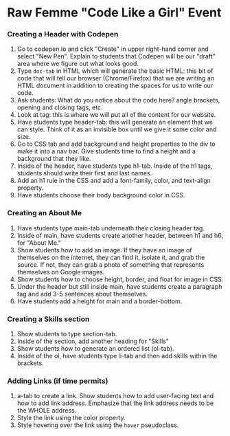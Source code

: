 # Raw Femme "Code Like a Girl" Event

### Creating a Header with Codepen 

1) Go to codepen.io and click "Create" in upper right-hand corner and select "New Pen". Explain to students that Codepen will be our "draft" area where we figure out what looks good.
2) Type `doc-tab` in HTML which will generate the basic HTML: this bit of code that will tell our browser (Chrome/Firefox) that we are writing an HTML document in addition to creating the spaces for us to write our code. 
3) Ask students: What do you notice about the code here? angle brackets, opening and closing tags, etc.
4) Look at <body> tag: this is where we will put all of the content for our website.
5) Have students type header-tab: this will generate an element that we can style. Think of it as an invisible box until we give it some color and size. 
6) Go to CSS tab and add background and height properties to the div to make it into a nav bar. Give students time to find a height and a background that they like.
7) Inside of the header, have students type h1-tab. Inside of the h1 tags, students should write their first and last names.
8) Add an h1 rule in the CSS and add a font-family, color, and text-align property.
9) Have students choose their body background color in CSS. 

### Creating an About Me

1) Have students type main-tab underneath their closing header tag.
2) Inside of main, have students create another header, between h1 and h6, for "About Me."
3) Show students how to add an image. If they have an image of themselves on the internet, they can find it, isolate it, and grab the source. If not, they can grab a photo of something that represents themselves on Google images.
4) Show students how to choose height, border, and float for image in CSS. 
3) Under the header but still inside main, have students create a paragraph tag and add 3-5 sentences about themselves.
4) Have students add a height for main and a border-bottom.

### Creating a Skills section

1) Show students to type section-tab. 
2) Inside of the section, add another heading for "Skills"
3) Show students how to generate an ordered list (ol-tab). 
4) Inside of the ol, have students type li-tab and then add skills within the brackets.

### Adding Links (if time permits)

1) a-tab to create a link. Show students how to add user-facing text and how to add link address. Emphasize that the link address needs to be the WHOLE address. 
2) Style the link using the color property. 
3) Style hovering over the link using the `hover` pseudoclass. 
